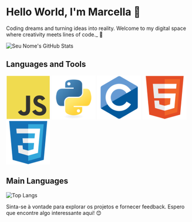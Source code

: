 # Hello World, I'm Marcella 🙂

Coding dreams and turning ideas into reality. Welcome to my digital space where creativity meets lines of code._ 🚀

![Seu Nome's GitHub Stats](https://github-readme-stats.vercel.app/api?username=marcelladevweb&show_icons=true&count_private=true&hide=contribs,prs&theme=radical)

## Languages ​​and Tools

<img src="https://raw.githubusercontent.com/devicons/devicon/master/icons/javascript/javascript-original.svg" alt="JavaScript Icon" width="120"> <img src="https://raw.githubusercontent.com/devicons/devicon/master/icons/python/python-original.svg" alt="Python Icon" width="120"> <img src="https://raw.githubusercontent.com/devicons/devicon/master/icons/c/c-original.svg" alt="C Icon" width="120"> <img src="https://raw.githubusercontent.com/devicons/devicon/master/icons/html5/html5-original.svg" alt="HTML Icon" width="120"> <img src="https://raw.githubusercontent.com/devicons/devicon/master/icons/css3/css3-original.svg" alt="CSS Icon" width="120">

## Main Languages

![Top Langs](https://github-readme-stats.vercel.app/api/top-langs/?username=marcelladevweb&layout=compact&theme=radical)

Sinta-se à vontade para explorar os projetos e fornecer feedback. Espero que encontre algo interessante aqui! 😊
